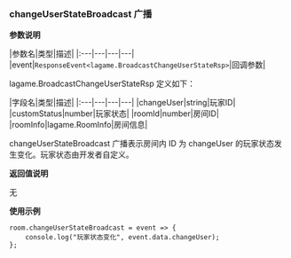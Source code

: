 ### changeUserStateBroadcast 广播

**参数说明**

|参数名|类型|描述|
|:---|---|---|---|
|event|```ResponseEvent<lagame.BroadcastChangeUserStateRsp>```|回调参数|

lagame.BroadcastChangeUserStateRsp 定义如下：

|字段名|类型|描述|
|:---|---|---|---|
|changeUser|string|玩家ID|
|customStatus|number|玩家状态|
|roomId|number|房间ID|
|roomInfo|lagame.RoomInfo|房间信息|

changeUserStateBroadcast 广播表示房间内 ID 为 changeUser 的玩家状态发生变化。玩家状态由开发者自定义。

**返回值说明**

无

**使用示例**

```
room.changeUserStateBroadcast = event => {
	console.log("玩家状态变化", event.data.changeUser);
};
```